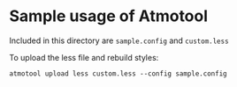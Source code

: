 # Sample usage of Atmotool

Included in this directory are `sample.config` and `custom.less`

To upload the less file and rebuild styles:

```
atmotool upload less custom.less --config sample.config
```

